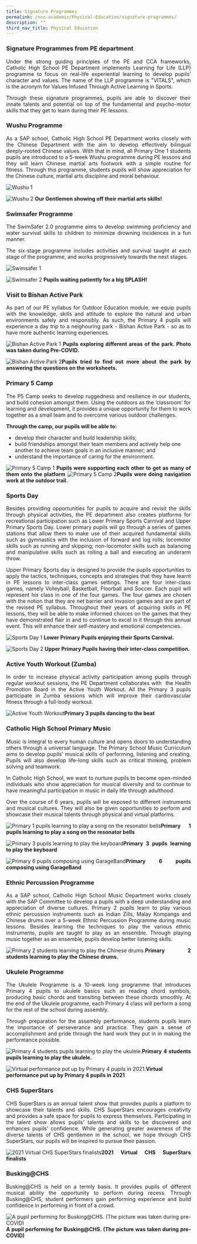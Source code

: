```yaml
---
title: Signature Programmes
permalink: /non-academic/Physical-Education/signature-programmes/
description: ""
third_nav_title: Physical Education
---
```

### Signature Programmes from PE department

<style>
p {text-align: justify;}
</style>

Under the strong guiding principles of the PE and CCA frameworks, Catholic High School PE Department implements Learning for Life (LLP) programme to focus on real-life experiential learning to develop pupils’ character and values. The name of the LLP programme is "VITALS", which is the acronym for Values Infused Through Active Learning in Sports.
  
Through these signature programmes, pupils are able to discover their innate talents and potential on top of the fundamental and psycho-motor skills that they get to learn during their PE lessons.

### Wushu Programme
  
As a SAP school, Catholic High School PE Department works closely with the Chinese Department with the aim to develop effectively bilingual deeply-rooted Chinese values. With that in mind, all Primary One 1 students pupils are introduced to a 5-week Wushu programme during PE lessons and they will learn Chinese martial arts footwork with a simple routine for fitness. Through this programme, students pupils will show appreciation for the Chinese culture, martial arts discipline and moral behaviour.

![Wushu 1](/images/Primary/PE/Wushu%201.jpg)

![Wushu 2](/images/Primary/PE/Wushu%202.jpg)
**Our Gentlemen showing off their martial arts skills!**

### Swimsafer Programme 

The SwimSafer 2.0 programme aims to develop swimming proficiency and water survival skills to children to minimize drowning incidences in a fun manner.
  
The six-stage programme includes activities and survival taught at each stage of the programme, and works progressively towards the next stages.

![Swimsafer 1](/images/Primary/PE/Swimsafer%201.jpg)

![Swimsafer 2](/images/Primary/PE/Swimsafer%202.jpg)
**Pupils waiting patiently for a big SPLASH!**

### Visit to Bishan Active Park   

As part of our PE syllabus for Outdoor Education module, we equip pupils with the knowledge, skills and attitude to explore the natural and urban environments safely and responsibly. As such, the Primary 4 pupils will experience a day trip to a neighouring park \- Bishan Active Park \- so as to have more authentic learning experiences.

![Bishan Active Park 1](/images/Primary/PE/Bishan%20Active%20Park%201.jpg)
**Pupils exploring different areas of the park. Photo was taken during Pre-COVID.**

![Bishan Active Park 2](/images/Primary/PE/Bishan%20Active%20Park%202.jpg)**Pupils tried to find out more about the park by answering the questions on the worksheets.**

### Primary 5 Camp 

The P5 Camp seeks to develop ruggedness and resilience in our students, and build cohesion amongst them. Using the outdoors as the ‘classroom’ for learning and development, it provides a unique opportunity for them to work together as a small team and to overcome various outdoor challenges.

**Through the camp, our pupils will be able to:**
- develop their character and build leadership skills;
- build friendships amongst their team members and actively help one another to achieve team goals in an inclusive manner; and
- understand the importance of caring for the environment.

![Primary 5 Camp 1](/images/Primary/PE/Primary%205%20Camp%201.jpg)
**Pupils were supporting each other to get as many of them onto the platform**
![Primary 5 Camp 2](/images/Primary/PE/Primary%205%20Camp%202.jpg)**Pupils were doing navigation work at the outdoor trail.**

### Sports Day 

Besides providing opportunities for pupils to acquire and revisit the skills through physical activities, the PE department also creates platforms for recreational participation such as Lower Primary Sports Carnival and Upper Primary Sports Day. Lower primary pupils will go through a series of games stations that allow them to make use of their acquired fundamental skills such as gymnastics with the inclusion of forward and log rolls; locomotor skills such as running and skipping; non-locomotor skills such as balancing and manipulative skills such as rolling a ball and executing an underarm throw.

Upper Primary Sports day is designed to provide the pupils opportunities to apply the tactics, techniques, concepts and strategies that they have learnt in PE lessons to inter-class games settings. There are four inter-class games, namely Volleyball, Basketball, Floorball and Soccer. Each pupil will represent his class in one of the four games. The four games are chosen with the notion that they are net barrier and invasion games and are part of the revised PE syllabus. Throughout their years of acquiring skills in PE lessons, they will be able to make informed choices on the games that they have demonstrated flair in and to continue to excel in it through this annual event. This will enhance their self-mastery and emotional competencies.

![Sports Day 1](/images/Primary/PE/Sports%20Day%201.jpg)
**Lower Primary Pupils enjoying their Sports Carnival.**

![Sports Day 2](/images/Primary/PE/Sports%20Day%202.jpg)
**Upper Primary Pupils having their inter-class competition.**

### Active Youth Workout (Zumba) 

In order to increase physical activity participation among pupils through regular workout sessions, the PE Department collaborates with  the Health Promotion Board in the Active Youth Workout. All the Primary 3 pupils participate in Zumba sessions which will improve their cardiovascular fitness through a full-body workout.

![Active Youth Workout](/images/Primary/PE/Active%20Youth%20Workout.jpg)**Primary 3 pupils dancing to the beat**

### Catholic High School Primary Music

Music is integral to every human culture and opens doors to understanding others through a universal language. The Primary School Music Curriculum aims to develop pupils' musical skills of performing, listening and creating. Pupils will also develop life-long skills such as critical thinking, problem solving and teamwork. 

In Catholic High School, we want to nurture pupils to become open-minded individuals who show appreciation for musical diversity and to continue to have meaningful participation in music in daily life through adulthood. 

Over the course of 6 years, pupils will be exposed to different instruments and musical cultures. They will also be given opportunities to perform and showcase their musical talents through physical and virtual platforms.

![Primary 1 pupils learning to play a song on the resonator bells](/images/Primary/PE/Primary%201%20pupils%20learning%20to%20play%20a%20song%20on%20the%20resonator%20bells.png)**Primary 1 pupils learning to play a song on the resonator bells**

![Primary 3 pupils learning to play the keyboard](/images/Primary/PE/Primary%203%20pupils%20learning%20to%20play%20the%20keyboard.jpg)**Primary 3 pupils learning to play the keyboard**

![Primary 6 pupils composing using GarageBand](/images/Primary/PE/Primary%206%20pupils%20composing%20using%20GarageBand.png)**Primary 6 pupils composing using GarageBand**

### Ethnic Percussion Programme
  
As a SAP school, Catholic High School Music Department works closely with the SAP Committee to develop a pupils with a deep understanding and appreciation of diverse cultures. Primary 2 pupils learn to play various ethnic percussion instruments such as Indian Zills, Malay Kompangs and Chinese drums over a 5-week Ethnic Percussion Programme during music lessons. Besides learning the techniques to play the various ethnic instruments, pupils are taught to play as an ensemble. Through playing music together as an ensemble, pupils develop better listening skills.

![Primary 2 students learning to play the Chinese drums.](/images/Primary/PE/Primary%202%20students%20learning%20to%20play%20the%20Chinese%20drums.jpg)**Primary 2 students learning to play the Chinese drums.**

### Ukulele Programme 

The Ukulele Programme is a 10-week long programme that introduces Primary 4 pupils to ukulele basics such as reading chord symbols, producing basic chords and transiting between these chords smoothly. At the end of the Ukulele programme, each Primary 4 class will perform a song for the rest of the school during assembly. 
  
Through preparation for the assembly performance, students pupils learn the importance of perseverance and practice. They gain a sense of accomplishment and pride through the hard work they put in in making the performance possible.

![Primary 4 students pupils learning to play the ukulele.](/images/Primary/PE/Primary%204%20students%20pupils%20learning%20to%20play%20the%20ukulele.png)**Primary 4 students pupils learning to play the ukulele.**

![Virtual performance put up by Primary 4 pupils in 2021.](/images/Primary/PE/Virtual-performance-put-up-by-Primary-4-pupils-in-2021_A.jpg)**Virtual performance put up by Primary 4 pupils in 2021**

### CHS SuperStars 

CHS SuperStars is an annual talent show that provides pupils a platform to showcase their talents and skills. CHS SuperStars encourages creativity and provides a safe space for pupils to express themselves. Participating in the talent show allows pupils’ talents and skills to be discovered and enhances pupils’ confidence. While generating greater awareness of the diverse talents of CHS gentlemen in the school, we hope through CHS SuperStars, our pupils will be inspired to pursue their passion.

![2021 Virtual CHS SuperStars finalists](/images/Primary/PE/2021%20Virtual%20CHS%20SuperStars%20finalists.png)**2021 Virtual CHS SuperStars finalists**

### Busking@CHS 

Busking@CHS is held on a termly basis. It provides pupils of different musical ability the opportunity to perform during recess. Through Busking@CHS, student performers gain performing experience and build confidence in performing in front of a crowd.

![A pupil performing for Busking@CHS. (The picture was taken during pre-COVID)](/images/Primary/PE/A%20pupil%20performing%20for%20Busking@CHS.png)**A pupil performing for Busking@CHS. (The picture was taken during pre-COVID)**
